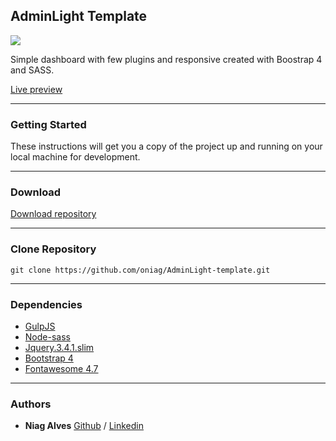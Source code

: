 ## AdminLight Template

![](https://raw.githubusercontent.com/oniag/AdminLight-template-free/master/assets/img/dashboard.gif)

Simple dashboard with few plugins and responsive created with Boostrap 4 and SASS.

[Live preview](https://oniag.github.io/adminLight-template/index.html)

-------------
### Getting Started
These instructions will get you a copy of the project up and running on your local machine for development.

-------------

### Download
[Download repository](https://github.com/oniag/adminLight-template/archive/master.zip)

-------------

### Clone Repository
`git clone https://github.com/oniag/AdminLight-template.git`

-------------

### Dependencies
- [GulpJS](https://gulpjs.com)
- [Node-sass](https://github.com/sass/node-sass)
- [Jquery.3.4.1.slim](https://code.jquery.com)
- [Bootstrap 4](https://getbootstrap.com/)
- [Fontawesome 4.7](https://fontawesome.com/v4.7.0/)

-------------

### Authors

-  **Niag Alves** [Github](https://github.com/oniag) / [Linkedin](https://www.linkedin.com/in/niagsouza/)
